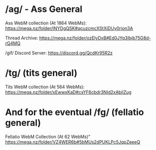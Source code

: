 # /ag/ - Ass General

Ass WebM collection (At 1864 WebMs): https://mega.nz/folder/lNYDgQSK#qcuzcmcXStXiDUy0rjon3A

Thread Archive: https://mega.nz/folder/ozElyDxB#Ed0JYq3Ibjb75G8d-rQ4MQ

/gif/ Discord Server: https://discord.gg/QcdKr95R2z

# /tg/ (tits general)

Tits WebM collection (At 564 WebMs): https://mega.nz/folder/xEwwxKaD#csYF6cbdr3NId2xAbilZug

# And for the eventual /fg/ (fellatio general)

Fellatio WebM Collection (At 62 WebMs)" https://mega.nz/folder/VZ4WER6b#5bMUs2dPUKLPc5JqpZeeeQ